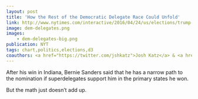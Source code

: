 ```yaml
---
layout: post
title: 'How the Rest of the Democratic Delegate Race Could Unfold'
link: http://www.nytimes.com/interactive/2016/04/24/us/elections/trump-gop-delegate-system-rigged.html
image: dem-delegates.png
images:
    - dem-delegates-big.png
publication: NYT
tags: chart,politics,elections,d3
coauthors: <a href="https://twitter.com/jshkatz">Josh Katz</a> & <a href="http://kkrebeccalai.com/">K.K. Lai</a>
---
```


After his win in Indiana, Bernie Sanders said that he has a narrow path to the nomination if superdelegates support him in the primary states he won.

But the math just doesn’t add up.
